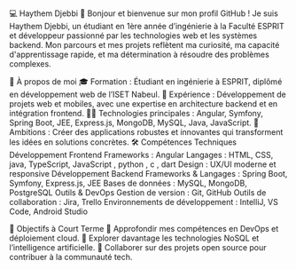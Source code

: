 💻 Haythem Djebbi 👋 Bonjour et bienvenue sur mon profil GitHub ! Je suis Haythem Djebbi, un étudiant en 1ère année d’ingénierie à la Faculté ESPRIT et développeur passionné par les technologies web et les systèmes backend. Mon parcours et mes projets reflètent ma curiosité, ma capacité d'apprentissage rapide, et ma détermination à résoudre des problèmes complexes.

🌟 À propos de moi 🎓 Formation : Étudiant en ingénierie à ESPRIT, diplômé en développement web de l’ISET Nabeul. 💼 Expérience : Développement de projets web et mobiles, avec une expertise en architecture backend et en intégration frontend. 🧑‍💻 Technologies principales : Angular, Symfony, Spring Boot, JEE, Express.js, MongoDB, MySQL, Java, JavaScript. 🚀 Ambitions : Créer des applications robustes et innovantes qui transforment les idées en solutions concrètes. 🛠️ Compétences Techniques Développement Frontend Frameworks : Angular Langages : HTML, CSS, java, TypeScript, JavaScript , python , c , dart Design : UX/UI moderne et responsive Développement Backend Frameworks & Langages : Spring Boot, Symfony, Express.js, JEE Bases de données : MySQL, MongoDB, PostgreSQL Outils & DevOps Gestion de version : Git, GitHub Outils de collaboration : Jira, Trello Environnements de développement : IntelliJ, VS Code, Android Studio

🎯 Objectifs à Court Terme 📖 Approfondir mes compétences en DevOps et déploiement cloud. 🌱 Explorer davantage les technologies NoSQL et l’intelligence artificielle. 🤝 Collaborer sur des projets open source pour contribuer à la communauté tech.
